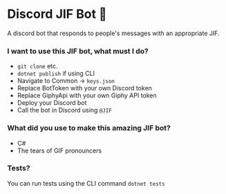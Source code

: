 # Discord JIF Bot 🎉

A discord bot that responds to people's messages with an appropriate JIF.

### I want to use this JIF bot, what must I do?

* `git clone` etc.
* `dotnet publish` if using CLI
* Navigate to Common -> `keys.json`
* Replace BotToken with your own Discord token
* Replace GiphyApi with your own Giphy API token
* Deploy your Discord bot
* Call the bot in Discord using `@JIF`

### What did you use to make this amazing JIF bot?

* C#
* The tears of GIF pronouncers

### Tests?
You can run tests using the CLI command `dotnet tests`
